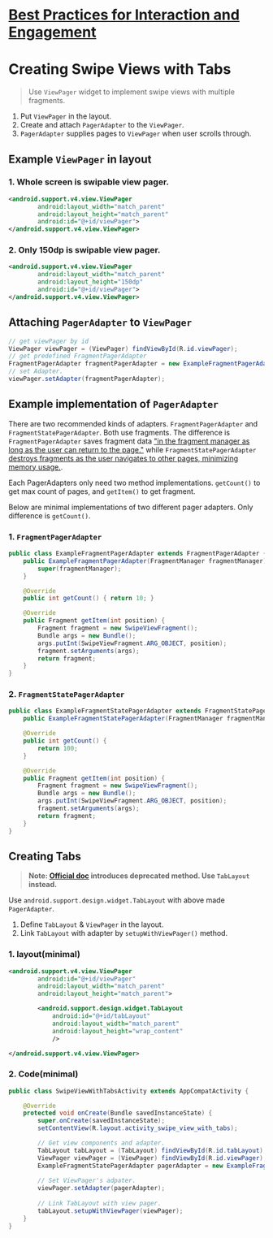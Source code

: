 # [Best Practices for Interaction and Engagement](https://developer.android.com/training/best-ux.html)  

# Creating Swipe Views with Tabs

> Use `ViewPager` widget to implement swipe views with multiple fragments.

1. Put `ViewPager` in the layout.
2. Create and attach `PagerAdapter` to the `ViewPager`.
3. `PagerAdapter` supplies pages to `ViewPager` when user scrolls through.

## Example `ViewPager` in layout

### 1. Whole screen is swipable view pager.

``` xml
<android.support.v4.view.ViewPager
        android:layout_width="match_parent"
        android:layout_height="match_parent"
        android:id="@+id/viewPager">
</android.support.v4.view.ViewPager>
```

### 2. Only 150dp is swipable view pager.

``` xml
<android.support.v4.view.ViewPager
        android:layout_width="match_parent"
        android:layout_height="150dp"
        android:id="@+id/viewPager">
</android.support.v4.view.ViewPager>
```

## Attaching `PagerAdapter` to `ViewPager`

``` java
// get viewPager by id
ViewPager viewPager = (ViewPager) findViewById(R.id.viewPager);
// get predefined FragmentPagerAdapter
FragmentPagerAdapter fragmentPagerAdapter = new ExampleFragmentPagerAdapter(getSupportFragmentManager());
// set Adapter.
viewPager.setAdapter(fragmentPagerAdapter);
```

## Example implementation of `PagerAdapter`

There are two recommended kinds of adapters. `FragmentPagerAdapter` and `FragmentStatePagerAdapter`. Both use fragments. The difference is `FragmentPagerAdapter` saves fragment data ["in the fragment manager as long as the user can return to the page."](https://developer.android.com/reference/android/support/v4/app/FragmentPagerAdapter.html) while `FragmentStatePagerAdapter` [destroys fragments as the user navigates to other pages, minimizing memory usage.](https://developer.android.com/training/implementing-navigation/lateral.html).

Each PagerAdapters only need two method implementations. `getCount()` to get max count of pages, and `getItem()` to get fragment.

Below are minimal implementations of two different pager adapters. Only difference is `getCount()`.

### 1. `FragmentPagerAdapter`

``` java
public class ExampleFragmentPagerAdapter extends FragmentPagerAdapter {
    public ExampleFragmentPagerAdapter(FragmentManager fragmentManager) {
        super(fragmentManager);
    }

    @Override
    public int getCount() { return 10; }

    @Override
    public Fragment getItem(int position) {
        Fragment fragment = new SwipeViewFragment();
        Bundle args = new Bundle();
        args.putInt(SwipeViewFragment.ARG_OBJECT, position);
        fragment.setArguments(args);
        return fragment;
    }
}
```

### 2. `FragmentStatePagerAdapter`

``` java
public class ExampleFragmentStatePagerAdapter extends FragmentStatePagerAdapter {
    public ExampleFragmentStatePagerAdapter(FragmentManager fragmentManager) { super(fragmentManager); }

    @Override
    public int getCount() {
        return 100;
    }

    @Override
    public Fragment getItem(int position) {
        Fragment fragment = new SwipeViewFragment();
        Bundle args = new Bundle();
        args.putInt(SwipeViewFragment.ARG_OBJECT, position);
        fragment.setArguments(args);
        return fragment;
    }
}
```

## Creating Tabs
> **Note: [Official doc](https://developer.android.com/training/implementing-navigation/lateral.html) introduces deprecated method. Use `TabLayout` instead.**

Use `android.support.design.widget.TabLayout` with above made `PagerAdapter`.

1. Define `TabLayout` & `ViewPager` in the layout.
2. Link `TabLayout` with adapter by `setupWithViewPager()` method.


### 1. layout(minimal)

``` xml
<android.support.v4.view.ViewPager
        android:id="@+id/viewPager"
        android:layout_width="match_parent"
        android:layout_height="match_parent">

        <android.support.design.widget.TabLayout
            android:id="@+id/tabLayout"
            android:layout_width="match_parent"
            android:layout_height="wrap_content"
            />

</android.support.v4.view.ViewPager>
```

### 2. Code(minimal)

``` java
public class SwipeViewWithTabsActivity extends AppCompatActivity {

    @Override
    protected void onCreate(Bundle savedInstanceState) {
        super.onCreate(savedInstanceState);
        setContentView(R.layout.activity_swipe_view_with_tabs);

        // Get view components and adapter.
        TabLayout tabLayout = (TabLayout) findViewById(R.id.tabLayout);
        ViewPager viewPager = (ViewPager) findViewById(R.id.viewPager);
        ExampleFragmentStatePagerAdapter pagerAdapter = new ExampleFragmentStatePagerAdapter(getSupportFragmentManager());
        
        // Set ViewPager's adpater.
        viewPager.setAdapter(pagerAdapter);
        
        // Link TabLayout with view pager.
        tabLayout.setupWithViewPager(viewPager);
    }
}
```


